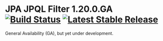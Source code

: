 # JPA JPQL Filter 1.20.0.GA [![Build Status](https://travis-ci.org/risucci/jpa-jpql-filter.svg?branch=master)](https://travis-ci.org/risucci/jpa-jpql-filter) [![Latest Stable Release](https://img.shields.io/badge/version-1.19.1-blue.svg)](https://github.com/risucci/jpa-jpql-filter/releases/tag/1.20.0.GA)

General Availability (GA), but yet under development.
